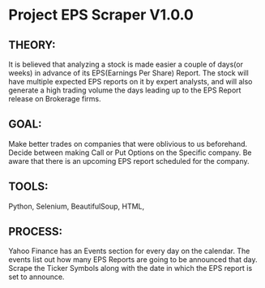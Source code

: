 # Project EPS Scraper V1.0.0

## THEORY: 
It is believed that analyzing a stock is made easier a couple of days(or weeks) in advance of its EPS(Earnings Per Share) Report. The stock will have multiple expected EPS reports on it by expert analysts, and will also generate a high trading volume the days leading up to the EPS Report release on Brokerage firms.

## GOAL:
Make better trades on companies that were oblivious to us beforehand. Decide between making Call or Put Options on the Specific company. Be aware that there is an upcoming EPS report scheduled for the company.

## TOOLS: 
Python, Selenium, BeautifulSoup, HTML,

## PROCESS: 
Yahoo Finance has an Events section for every day on the calendar. The events list out how many EPS Reports are going to be announced that day. Scrape the Ticker Symbols along with the date in which the EPS report is set to announce.

